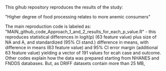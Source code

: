 This gihub repository reproduces the results of the study:

"Higher degree of food processing relates to more anemic consumers"

The main reproduction code is labeled as: "MAIN_github_code_Approach_1_and_2_results_for_each_p_value.R" - this reproduces statistical differences in logit(p) (63 feature value) plus size of NA and A, and standardized (95% CI stand.) difference in means, with difference in means (63 feature value) and 95% CI error margin (additional 63 feature value) yielding a vector of 191 values for ecah case and outcome.
Other codes explain how the data was prepared starting from NHANES and FNDDS databases. But, as DRIFF datasets contain more than 25 MB,  
